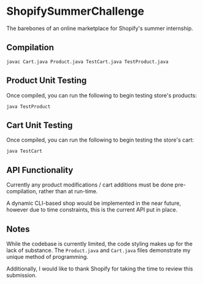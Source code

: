 # ShopifySummerChallenge
The barebones of an online marketplace for Shopify's summer internship.

## Compilation
```javac Cart.java Product.java TestCart.java TestProduct.java```

## Product Unit Testing
Once compiled, you can run the following to begin testing store's products:

```java TestProduct```

## Cart Unit Testing
Once compiled, you can run the following to begin testing the store's cart:

```java TestCart```

## API Functionality
Currently any product modifications / cart additions must be done pre-compilation, rather than at run-time.

A dynamic CLI-based shop would be implemented in the near future, however due to time constraints, this is the
current API put in place.

## Notes
While the codebase is currently limited, the code styling makes up for the lack of substance.
The ```Product.java``` and ```Cart.java``` files demonstrate my unique method of programming.

Additionally, I would like to thank Shopify for taking the time to review this submission.
